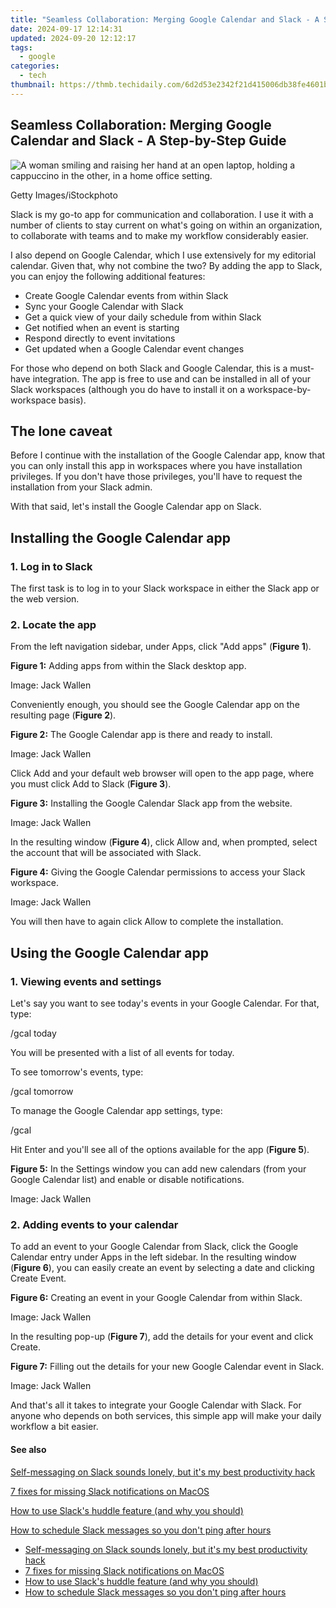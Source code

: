 ```yaml
---
title: "Seamless Collaboration: Merging Google Calendar and Slack - A Step-by-Step Guide"
date: 2024-09-17 12:14:31
updated: 2024-09-20 12:12:17
tags:
  - google
categories:
  - tech
thumbnail: https://thmb.techidaily.com/6d2d53e2342f21d415006db38fe4601b286d92e55c94874be07e2903db77be9c.jpg
---
```


## Seamless Collaboration: Merging Google Calendar and Slack - A Step-by-Step Guide

![A woman smiling and raising her hand at an open laptop, holding a cappuccino in the other, in a home office setting.](https://www.zdnet.com/a/img/resize/b91e0a78f0b3f9bab18991988e1d3efc34c52f90/2020/08/25/4036856c-d4c6-47bd-a1e2-a465ea6c9a24/istock-12669177811.jpg?auto=webp&width=1280)

Getty Images/iStockphoto

Slack is my go-to app for communication and collaboration. I use it with a number of clients to stay current on what's going on within an organization, to collaborate with teams and to make my workflow considerably easier. 

I also depend on Google Calendar, which I use extensively for my editorial calendar. Given that, why not combine the two? By adding the app to Slack, you can enjoy the following additional features: 

* Create Google Calendar events from within Slack
* Sync your Google Calendar with Slack
* Get a quick view of your daily schedule from within Slack
* Get notified when an event is starting
* Respond directly to event invitations
* Get updated when a Google Calendar event changes

For those who depend on both Slack and Google Calendar, this is a must-have integration. The app is free to use and can be installed in all of your Slack workspaces (although you do have to install it on a workspace-by-workspace basis). 

##  The lone caveat 

Before I continue with the installation of the Google Calendar app, know that you can only install this app in workspaces where you have installation privileges. If you don't have those privileges, you'll have to request the installation from your Slack admin. 

With that said, let's install the Google Calendar app on Slack. 

##  Installing the Google Calendar app 

###  1\. Log in to Slack 

The first task is to log in to your Slack workspace in either the Slack app or the web version. 

###  2\. Locate the app 

From the left navigation sidebar, under Apps, click "Add apps" (**Figure 1**). 

**Figure 1:** Adding apps from within the Slack desktop app.

Image: Jack Wallen

Conveniently enough, you should see the Google Calendar app on the resulting page (**Figure 2**). 

**Figure 2:** The Google Calendar app is there and ready to install.

Image: Jack Wallen

Click Add and your default web browser will open to the app page, where you must click Add to Slack (**Figure 3**). 

**Figure 3:** Installing the Google Calendar Slack app from the website.

Image: Jack Wallen

In the resulting window (**Figure 4**), click Allow and, when prompted, select the account that will be associated with Slack. 

**Figure 4:** Giving the Google Calendar permissions to access your Slack workspace.

Image: Jack Wallen

You will then have to again click Allow to complete the installation. 

##  Using the Google Calendar app 

###  1\. Viewing events and settings 

Let's say you want to see today's events in your Google Calendar. For that, type: 

/gcal today

You will be presented with a list of all events for today. 

To see tomorrow's events, type: 

/gcal tomorrow

To manage the Google Calendar app settings, type: 

/gcal

Hit Enter and you'll see all of the options available for the app (**Figure 5**). 

**Figure 5:** In the Settings window you can add new calendars (from your Google Calendar list) and enable or disable notifications.

Image: Jack Wallen

###  2\. Adding events to your calendar 

To add an event to your Google Calendar from Slack, click the Google Calendar entry under Apps in the left sidebar. In the resulting window (**Figure 6**), you can easily create an event by selecting a date and clicking Create Event. 

**Figure 6:** Creating an event in your Google Calendar from within Slack.

Image: Jack Wallen

In the resulting pop-up (**Figure 7**), add the details for your event and click Create. 

**Figure 7:** Filling out the details for your new Google Calendar event in Slack.

Image: Jack Wallen

And that's all it takes to integrate your Google Calendar with Slack. For anyone who depends on both services, this simple app will make your daily workflow a bit easier. 

#### See also

[Self-messaging on Slack sounds lonely, but it's my best productivity hack](https://www.zdnet.com/article/self-messaging-on-slack-sounds-lonely-but-its-my-best-productivity-hack/ "Self-messaging on Slack sounds lonely, but it's my best productivity hack")

[7 fixes for missing Slack notifications on MacOS](https://www.zdnet.com/article/7-fixes-for-missing-slack-notifications-on-macos/ "7 fixes for missing Slack notifications on MacOS")

[How to use Slack's huddle feature (and why you should)](https://www.zdnet.com/article/how-to-use-slacks-huddle-feature-and-why-you-should/ "How to use Slack's huddle feature (and why you should)")

[How to schedule Slack messages so you don't ping after hours](https://www.zdnet.com/article/how-to-schedule-slack-messages-and-why-you-might-want-to/ "How to schedule Slack messages so you don't ping after hours")

* [Self-messaging on Slack sounds lonely, but it's my best productivity hack](https://www.zdnet.com/article/self-messaging-on-slack-sounds-lonely-but-its-my-best-productivity-hack/ "Self-messaging on Slack sounds lonely, but it's my best productivity hack")
* [7 fixes for missing Slack notifications on MacOS](https://www.zdnet.com/article/7-fixes-for-missing-slack-notifications-on-macos/ "7 fixes for missing Slack notifications on MacOS")
* [How to use Slack's huddle feature (and why you should)](https://www.zdnet.com/article/how-to-use-slacks-huddle-feature-and-why-you-should/ "How to use Slack's huddle feature (and why you should)")
* [How to schedule Slack messages so you don't ping after hours](https://www.zdnet.com/article/how-to-schedule-slack-messages-and-why-you-might-want-to/ "How to schedule Slack messages so you don't ping after hours")

<ins class="adsbygoogle"
     style="display:block"
     data-ad-format="autorelaxed"
     data-ad-client="ca-pub-7571918770474297"
     data-ad-slot="1223367746"></ins>



<ins class="adsbygoogle"
     style="display:block"
     data-ad-client="ca-pub-7571918770474297"
     data-ad-slot="8358498916"
     data-ad-format="auto"
     data-full-width-responsive="true"></ins>
